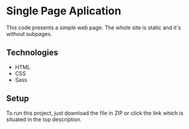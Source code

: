# Single Page Aplication
This code presents a simple web page. The whole site is static and it's without subpages.

## Technologies
* HTML
* CSS
* Sass

## Setup
To run this project, just download the file in ZIP or click the link which is situated in the top description.
